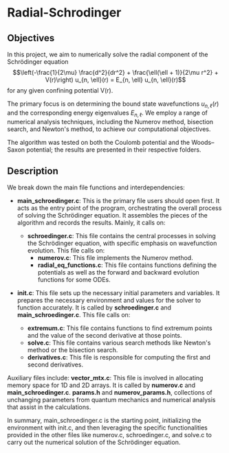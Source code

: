 # Radial-Schrodinger

## Objectives

In this project, we aim to numerically solve the radial component of the Schrödinger equation
$$\left(-\frac{1}{2\mu} \frac{d^2}{dr^2} + \frac{\ell(\ell + 1)}{2\mu r^2} + V(r)\right) u_{n, \ell}(r) = E_{n, \ell} u_{n, \ell}(r)$$
for any given confining potential V(r). 

The primary focus is on determining the bound state wavefunctions $u_{n, \ell}(r)$ and the corresponding energy eigenvalues $E_{n, \ell}$. We employ a range of numerical analysis techniques, including the Numerov method, bisection search, and Newton's method, to achieve our computational objectives. 

The algorithm was tested on both the Coulomb potential and the Woods–Saxon potential; the results are presented in their respective folders.

## Description

We break down the main file functions and interdependencies:

- **main_schroedinger.c**: This is the primary file users should open first. It acts as the entry point of the program, orchestrating the overall process of solving the Schrödinger equation. It assembles the pieces of the algorithm and records the results. Mainly, it calls on:
  - **schroedinger.c**: This file contains the central processes in solving the Schrödinger equation, with specific emphasis on wavefunction evolution. This file calls on:
    - **numerov.c**: This file implements the Numerov method.
    - **radial_eq_functions.c**: This file contains functions defining the potentials as well as the forward and backward evolution functions for some ODEs.

- **init.c**: This file sets up the necessary initial parameters and variables. It prepares the necessary environment and values for the solver to function accurately. It is called by **schroedinger.c** and **main_schroedinger.c**. This file calls on:
  - **extremum.c**: This file contains functions to find extremum points and the value of the second derivative at those points.
  - **solve.c**: This file contains various search methods like Newton's method or the bisection search.
  - **derivatives.c**: This file is responsible for computing the first and second derivatives.

Auxiliary files include:
**vector_mtx.c**: This file is involved in allocating memory space for 1D and 2D arrays. It is called by **numerov.c** and **main_schroedinger.c**.
**params.h** and **numerov_params.h**, collections of unchanging parameters from quantum mechanics and numerical analysis that assist in the calculations.

In summary, main_schroedinger.c is the starting point, initializing the environment with init.c, and then leveraging the specific functionalities provided in the other files like numerov.c, schroedinger.c, and solve.c to carry out the numerical solution of the Schrödinger equation.
